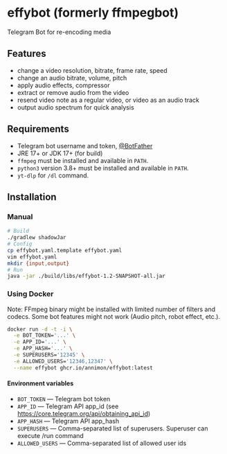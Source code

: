 # effybot (formerly ffmpegbot)

Telegram Bot for re-encoding media

## Features

 - change a video resolution, bitrate, frame rate, speed
 - change an audio bitrate, volume, pitch
 - apply audio effects, compressor
 - extract or remove audio from the video
 - resend video note as a regular video, or video as an audio track
 - output audio spectrum for quick analysis

## Requirements

 - Telegram bot username and token, [@BotFather](https://t.me/BotFather)
 - JRE 17+ or JDK 17+ (for build)
 - `ffmpeg` must be installed and available in `PATH`.
 - `python3` version 3.8+ must be installed and available in `PATH`.
 - `yt-dlp` for `/dl` command.

## Installation

### Manual

```bash
# Build
./gradlew shadowJar
# Config
cp effybot.yaml.template effybot.yaml
vim effybot.yaml
mkdir {input,output}
# Run
java -jar ./build/libs/effybot-1.2-SNAPSHOT-all.jar
```


### Using Docker

Note: FFmpeg binary might be installed with limited number of filters and codecs. Some bot features might not work (Audio pitch, robot effect, etc.).

```bash
docker run -d -t -i \
  -e BOT_TOKEN='...' \
  -e APP_ID='...' \
  -e APP_HASH='...' \
  -e SUPERUSERS='12345' \
  -e ALLOWED_USERS='12346,12347' \
  --name effybot ghcr.io/annimon/effybot:latest
```

#### Environment variables

 - `BOT_TOKEN` — Telegram bot token
 - `APP_ID` — Telegram API app_id (see https://core.telegram.org/api/obtaining_api_id)
 - `APP_HASH` — Telegram API app_hash
 - `SUPERUSERS` — Comma-separated list of superusers. Superuser can execute /run command
 - `ALLOWED_USERS` — Comma-separated list of allowed user ids

